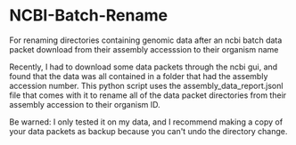 # NCBI-Batch-Rename
For renaming directories containing genomic data after an ncbi batch data packet download from their assembly accesssion to their organism name

Recently, I had to download some data packets through the ncbi gui, and found that the data was all contained in a folder that had the assembly accession number. This python script uses the assembly_data_report.jsonl file that comes with it to rename all of the data packet directories from their assembly accession to their organism ID. 

Be warned: I only tested it on my data, and I recommend making a copy of your data packets as backup because you can't undo the directory change.
